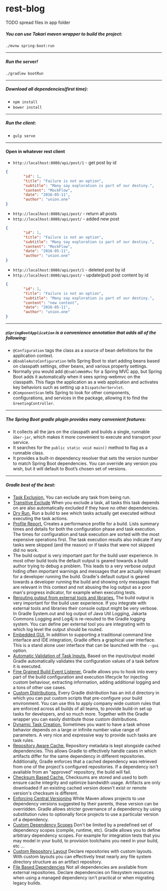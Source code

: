 # rest-blog

TODO spread files in app folder

##### You can use Takari maven wrapper to build the project:

`./mvnw spring-boot:run`

___

##### Run the server!

`./gradlew bootRun`

___

##### Download all dependencies(first time):

* `npm install`
* `bower install`

___

##### Run the client:

* `gulp serve`

___

#### Open in whatever rest client

* `http://localhost:8080/api/post/1` - get post by id
```json
{
        "id": 1,
        "title": "Failure is not an option",
        "subtitle": "Many say exploration is part of our destiny.",
        "content": "MockFlow",
        "date": "2016-05-11",
        "author": "union.one"
}
```
* `http://localhost:8080/api/post/` - return all posts
* `http://localhost:8080/api/post/` - added new post
```json
{
        "id": 1,
        "title": "Failure is not an option",
        "subtitle": "Many say exploration is part of our destiny.",
        "content": "MockFlow",
        "date": "2016-05-11",
        "author": "union.one"
}
```
* `http://localhost:8080/api/post/1` - deleted post by id
* `http://localhost:8080/api/post/` - update(put) post content by id
```json
{
        "id": 1,
        "title": "Failure is not an option",
        "subtitle": "Many say exploration is part of our destiny.",
        "content": "new content",
        "date": "2016-05-11",
        "author": "union.one"
}
```

___

##### `@SpringBootApplication` is a convenience annotation that adds all of the following:
* `@Configuration` tags the class as a source of bean definitions for the application context.
* `@EnableAutoConfiguration` tells Spring Boot to start adding beans based on classpath settings, other beans, and various property settings.
* Normally you would add `@EnableWebMvc` for a Spring MVC app, but Spring Boot adds it automatically when it sees spring-webmvc on the classpath. This flags the application as a web application and activates key behaviors such as setting up a `DispatcherServlet`.
* `@ComponentScan` tells Spring to look for other components, configurations, and services in the package, allowing it to find the `GreetingController`.

___

##### The Spring Boot gradle plugin provides many convenient features:

* It collects all the jars on the classpath and builds a single, runnable `über-jar`, which makes it more convenient to execute and transport your service.
* It searches for the `public static void main()` method to flag as a runnable class.
* It provides a built-in dependency resolver that sets the version number to match Spring Boot dependencies. You can override any version you wish, but it will default to Boot’s chosen set of versions.

____

##### Gradle best of the best:
* [Task Exclusion.](https://docs.gradle.org/current/userguide/tutorial_gradle_command_line.html#sec:excluding_tasks_from_the_command_line) You can exclude any task from being run.
* [Transitive Exclude](https://docs.gradle.org/current/userguide/tutorial_gradle_command_line.html#sec:excluding_tasks_from_the_command_line) When you exclude a task, all tasks this task depends on are also automatically excluded if they have no other dependencies.
* [Dry Run.](https://docs.gradle.org/current/userguide/tutorial_gradle_command_line.html#sec:dry_run) Run a build to see which tasks actually get executed without executing the task actions.
* [Profile Report.](https://docs.gradle.org/current/userguide/tutorial_gradle_command_line.html#sec:profiling_build) Creates a performance profile for a build. Lists summary times and details for both the configuration phase and task execution. The times for configuration and task execution are sorted with the most expensive operations first. The task execution results also indicate if any tasks were skipped (and the reason) or if tasks that were not skipped did no work.
* The build output is very important part for the build user experience. In most other build tools the default output is geared towards a build author trying to debug a problem. This leads to a very verbose output hiding often important warnings and messages that are actually relevant for a developer running the build. Gradle's default output is geared towards a developer running the build and showing only messages that are relevant in this context and not abusing the log output as a poor man's progress indicator, for example when executing tests.
* [Rerouting output from external tools and libraries.](https://docs.gradle.org/current/userguide/logging.html#sec:external_tools) The build output is very important for the build user experience. If you integrate with external tools and libraries their console output might be very verbose. In Gradle System.out and log output of Java Util Logging, Jakarta Commons Logging and Log4j is re-reouted to the Gradle logging system. You can define per external tool you are integrating with to which log level the output should be routed.
* [Embedded GUI.](https://docs.gradle.org/current/userguide/tutorial_gradle_gui.html) In addition to supporting a traditional command line interface and IDE integration, Gradle offers a graphical user interface. This is a stand alone user interface that can be launched with the `--gui` option.
* [Automatic Validation of Task Inputs.](https://docs.gradle.org/current/userguide/userguide_single.html#incremental_tasks) Based on the input/output model Gradle automatically validates the configuration values of a task before it is executed.
* [Fine Grained Build Event Listener.](https://docs.gradle.org/current/userguide/build_lifecycle.html#build_lifecycle_events) Gradle allows you to hook into every part of the build configuration and execution lifecycle for injecting custom behaviour, extracting information, adding additional logging and a tons of other use cases.
* [Custom Distributions.](https://docs.gradle.org/current/userguide/init_scripts.html) Every Gradle distribution has an init.d directory in which you can put custom scripts that pre-configure your build environment. You can use this to apply company wide custom rules that are enforced across all builds of all teams, to provide build-in set up tasks for developers, and so much more. Together with the Gradle wrapper you can easily distribute those custom distributions.
* [Dynamic Task Creation.](https://docs.gradle.org/current/userguide/more_about_tasks.html#N10F07) Sometimes you want to have a task whose behavior depends on a large or infinite number value range of parameters. A very nice and expressive way to provide such tasks are task rules.
* [Repository Aware Cache.](https://docs.gradle.org/current/userguide/dependency_management.html#sub:cache_repository_independence) Repository metadata is kept alongside cached dependencies. This allows Gradle to effectively handle cases in which artifacts differ for the same dependency in different repositories. Additionally, Gradle enforces that a cached dependency was retrieved from one of the project's configured repositories. If a dependency isn't available from an "approved" repository, the build will fail.
* [Checksum Based Cache.](https://docs.gradle.org/current/userguide/dependency_management.html#sub:cache_checksum_storage) Checksums are stored and used to both ensure cache integrity and optimize bandwidth usage. Artifacts are only downloaded if an existing cached version doesn't exist or remote version's checksum is different.
* [Enforcing Central Versioning](https://docs.gradle.org/current/userguide/dependency_management.html#sec:custom_versioning_scheme) While Maven allows projects to use dependency versions suggested by their parents, these version can be overridden. Gradle allows stricter governance of a dependency by using substitution rules to optionally force projects to use a particular version of a dependency.
* [Custom Dependency Scopes](https://docs.gradle.org/current/userguide/dependency_management.html#sub:configurations) Don't be limited by a predefined set of dependency scopes (compile, runtime, etc). Gradle allows you to define arbitrary dependency scopes. For example for integration tests that you may model in your build, to provision toolchains you need in your build, etc ...
* [Custom Repository Layout](https://docs.gradle.org/current/userguide/dependency_management.html#N154B8) Declare repositories with custom layouts. With custom layouts you can effectively treat nearly any file system directory structure as an artifact repository.
* [File Based Dependencies](https://docs.gradle.org/current/userguide/dependency_management.html#sub:file_dependencies) Not all dependencies are available from external repositories. Declare dependencies on filesystem resources when using a managed dependency isn't practical or when migrating legacy builds.
